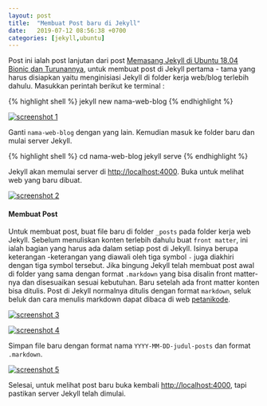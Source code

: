 ```yaml
---
layout: post
title:  "Membuat Post baru di Jekyll"
date:   2019-07-12 08:56:38 +0700
categories: [jekyll,ubuntu]
---
```

Post ini ialah post lanjutan dari post [Memasang Jekyll di Ubuntu 18.04 Bionic dan Turunannya](/memasang-jekyll-di-ubuntu), untuk membuat post di Jekyll pertama - tama yang harus disiapkan yaitu menginisiasi Jekyll di folder kerja web/blog terlebih dahulu. Masukkan perintah berikut ke terminal :

{% highlight shell %}
jekyll new nama-web-blog
{% endhighlight %}

[![screenshot 1](../../assets/new-post-1.png)](../../assets/new-post-1.png)

Ganti `nama-web-blog` dengan yang lain. Kemudian masuk ke folder baru dan mulai server Jekyll.

{% highlight shell %}
cd nama-web-blog
jekyll serve
{% endhighlight %}

Jekyll akan memulai server di [http://localhost:4000](http://localhost:4000). Buka untuk melihat web yang baru dibuat.

[![screenshot 2](../../assets/new-post-2.png)](../../assets/new-post-2.png)

#### Membuat Post
Untuk membuat post, buat file baru di folder `_posts` pada folder kerja web Jekyll. Sebelum menuliskan konten terlebih dahulu buat `front matter`, ini ialah bagian yang harus ada dalam setiap post di Jekyll. Isinya berupa keterangan -keterangan yang diawali oleh tiga symbol `-` juga diakhiri dengan tiga symbol tersebut. Jika bingung Jekyll telah membuat post awal di folder yang sama dengan format `.markdown` yang bisa disalin front matter-nya dan disesuaikan sesuai kebutuhan. Baru setelah ada front matter konten bisa ditulis. Post di Jekyll normalnya ditulis dengan format `markdown`, seluk beluk dan cara menulis markdown dapat dibaca di web [petanikode](https://www.petanikode.com/markdown-pemula/).


[![screenshot 3](../../assets/new-post-3.png)](../../assets/new-post-3.png)

[![screenshot 4](../../assets/new-post-4.png)](../../assets/new-post-4.png)


Simpan file baru dengan format nama `YYYY-MM-DD-judul-posts` dan format `.markdown`.


[![screenshot 5](../../assets/new-post-5.png)](../../assets/new-post-5.png)

Selesai, untuk melihat post baru buka kembali [http://localhost:4000](http://localhost:4000), tapi pastikan server Jekyll telah dimulai.
